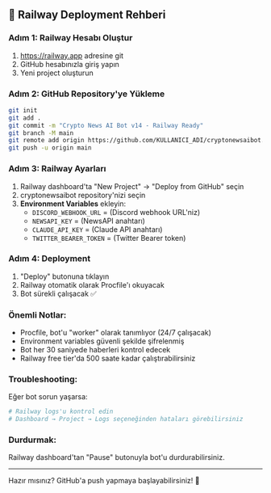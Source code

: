 ## 🚀 Railway Deployment Rehberi

### Adım 1: Railway Hesabı Oluştur
1. https://railway.app adresine git
2. GitHub hesabınızla giriş yapın
3. Yeni project oluşturun

### Adım 2: GitHub Repository'ye Yükleme
```bash
git init
git add .
git commit -m "Crypto News AI Bot v14 - Railway Ready"
git branch -M main
git remote add origin https://github.com/KULLANICI_ADI/cryptonewsaibot.git
git push -u origin main
```

### Adım 3: Railway Ayarları
1. Railway dashboard'ta "New Project" → "Deploy from GitHub" seçin
2. cryptonewsaibot repository'nizi seçin
3. **Environment Variables** ekleyin:
   - `DISCORD_WEBHOOK_URL` = (Discord webhook URL'niz)
   - `NEWSAPI_KEY` = (NewsAPI anahtarı)
   - `CLAUDE_API_KEY` = (Claude API anahtarı)
   - `TWITTER_BEARER_TOKEN` = (Twitter Bearer token)

### Adım 4: Deployment
1. "Deploy" butonuna tıklayın
2. Railway otomatik olarak Procfile'ı okuyacak
3. Bot sürekli çalışacak ✅

### Önemli Notlar:
- Procfile, bot'u "worker" olarak tanımlıyor (24/7 çalışacak)
- Environment variables güvenli şekilde şifrelenmiş
- Bot her 30 saniyede haberleri kontrol edecek
- Railway free tier'da 500 saate kadar çalıştırabilirsiniz

### Troubleshooting:
Eğer bot sorun yaşarsa:
```bash
# Railway logs'u kontrol edin
# Dashboard → Project → Logs seçeneğinden hataları görebilirsiniz
```

### Durdurmak:
Railway dashboard'tan "Pause" butonuyla bot'u durdurabilirsiniz.

---
Hazır mısınız? GitHub'a push yapmaya başlayabilirsiniz! 🚀
